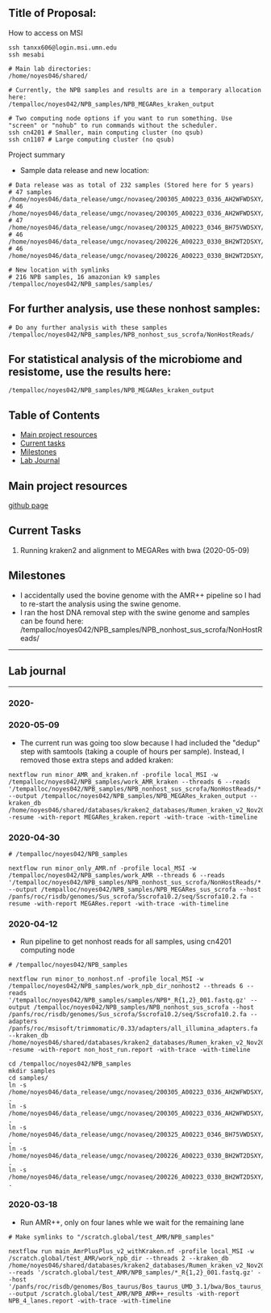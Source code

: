 Title of Proposal:
------------

How to access on MSI

```
ssh tanxx606@login.msi.umn.edu
ssh mesabi

# Main lab directories:
/home/noyes046/shared/ 

# Currently, the NPB samples and results are in a temporary allocation here:
/tempalloc/noyes042/NPB_samples/NPB_MEGARes_kraken_output

# Two computing node options if you want to run something. Use "screen" or "nohub" to run commands without the scheduler.
ssh cn4201 # Smaller, main computing cluster (no qsub)
ssh cn1107 # Large computing cluster (no qsub)
```

Project summary
* Sample data release and new location:
```
# Data release was as total of 232 samples (Stored here for 5 years)
# 47 samples
/home/noyes046/data_release/umgc/novaseq/200305_A00223_0336_AH2WFWDSXY/Noyes_Project_011_Pool_1
# 46
/home/noyes046/data_release/umgc/novaseq/200305_A00223_0336_AH2WFWDSXY/Noyes_Project_011_Pool_5
# 47
/home/noyes046/data_release/umgc/novaseq/200325_A00223_0346_BH75VWDSXY/Noyes_Project_011_Pool_2
# 46
/home/noyes046/data_release/umgc/novaseq/200226_A00223_0330_BH2WT2DSXY/Noyes_Project_011_Pool_3
# 46
/home/noyes046/data_release/umgc/novaseq/200226_A00223_0330_BH2WT2DSXY/Noyes_Project_011_Pool_4

# New location with symlinks
# 216 NPB samples, 16 amazonian k9 samples
/tempalloc/noyes042/NPB_samples/samples/
```

## For further analysis, use these nonhost samples:
```
# Do any further analysis with these samples
/tempalloc/noyes042/NPB_samples/NPB_nonhost_sus_scrofa/NonHostReads/
```

## For statistical analysis of the microbiome and resistome, use the results here:
```
/tempalloc/noyes042/NPB_samples/NPB_MEGARes_kraken_output
```


Table of Contents
-----
* [Main project resources](#main-project-resources)
* [Current tasks](#current-tasks)
* [Milestones](#milestones)
* [Lab Journal](#lab-journal)

## Main project resources

[github page](https://github.com/EnriqueDoster/project_lab_notebooks)



## Current Tasks

  1. Running kraken2 and alignment to MEGARes with bwa (2020-05-09)
  
## Milestones
 * I accidentally used the bovine genome with the AMR++ pipeline so I had to re-start the analysis using the swine genome.
 * I ran the host DNA removal step with the swine genome and samples can be found here: /tempalloc/noyes042/NPB_samples/NPB_nonhost_sus_scrofa/NonHostReads/
 



***
## Lab journal
---------------------------------------------------------------------------------------------------------------
### 2020-


### 2020-05-09
* The current run was going too slow because I had included the "dedup" step with samtools (taking a couple of hours per sample). Instead, I removed those extra steps and added kraken:
```
nextflow run minor_AMR_and_kraken.nf -profile local_MSI -w /tempalloc/noyes042/NPB_samples/work_AMR_kraken --threads 6 --reads '/tempalloc/noyes042/NPB_samples/NPB_nonhost_sus_scrofa/NonHostReads/*.non.host.R{1,2}.fastq.gz' --output /tempalloc/noyes042/NPB_samples/NPB_MEGARes_kraken_output --kraken_db /home/noyes046/shared/databases/kraken2_databases/Rumen_kraken_v2_Nov2019/ -resume -with-report MEGARes_kraken.report -with-trace -with-timeline
```

### 2020-04-30
```
# /tempalloc/noyes042/NPB_samples

nextflow run minor_only_AMR.nf -profile local_MSI -w /tempalloc/noyes042/NPB_samples/work_AMR --threads 6 --reads '/tempalloc/noyes042/NPB_samples/NPB_nonhost_sus_scrofa/NonHostReads/*.non.host.R{1,2}.fastq.gz' --output /tempalloc/noyes042/NPB_samples/NPB_MEGARes_sus_scrofa --host /panfs/roc/risdb/genomes/Sus_scrofa/Sscrofa10.2/seq/Sscrofa10.2.fa -resume -with-report MEGARes.report -with-trace -with-timeline

```




### 2020-04-12
* Run pipeline to get nonhost reads for all samples, using cn4201 computing node

```
# /tempalloc/noyes042/NPB_samples

nextflow run minor_to_nonhost.nf -profile local_MSI -w /tempalloc/noyes042/NPB_samples/work_npb_dir_nonhost2 --threads 6 --reads '/tempalloc/noyes042/NPB_samples/samples/NPB*_R{1,2}_001.fastq.gz' --output /tempalloc/noyes042/NPB_samples/NPB_nonhost_sus_scrofa --host /panfs/roc/risdb/genomes/Sus_scrofa/Sscrofa10.2/seq/Sscrofa10.2.fa --adapters /panfs/roc/msisoft/trimmomatic/0.33/adapters/all_illumina_adapters.fa --kraken_db /home/noyes046/shared/databases/kraken2_databases/Rumen_kraken_v2_Nov2019/ -resume -with-report non_host_run.report -with-trace -with-timeline

```


```
cd /tempalloc/noyes042/NPB_samples
mkdir samples
cd samples/
ln -s /home/noyes046/data_release/umgc/novaseq/200305_A00223_0336_AH2WFWDSXY/Noyes_Project_011_Pool_1/*.gz .
ln -s /home/noyes046/data_release/umgc/novaseq/200305_A00223_0336_AH2WFWDSXY/Noyes_Project_011_Pool_5/*.gz .
ln -s /home/noyes046/data_release/umgc/novaseq/200325_A00223_0346_BH75VWDSXY/Noyes_Project_011_Pool_2/*.gz .
ln -s /home/noyes046/data_release/umgc/novaseq/200226_A00223_0330_BH2WT2DSXY/Noyes_Project_011_Pool_4/*.gz .
ln -s /home/noyes046/data_release/umgc/novaseq/200226_A00223_0330_BH2WT2DSXY/Noyes_Project_011_Pool_3/*.gz .

```




### 2020-03-18
 
* Run AMR++, only on four lanes whle we wait for the remaining lane

```
# Make symlinks to "/scratch.global/test_AMR/NPB_samples"

nextflow run main_AmrPlusPlus_v2_withKraken.nf -profile local_MSI -w /scratch.global/test_AMR/work_npb_dir --threads 2 --kraken_db /home/noyes046/shared/databases/kraken2_databases/Rumen_kraken_v2_Nov2019/ --reads '/scratch.global/test_AMR/NPB_samples/*_R{1,2}_001.fastq.gz' --host '/panfs/roc/risdb/genomes/Bos_taurus/Bos_taurus_UMD_3.1/bwa/Bos_taurus_UMD_3.1.fa' --output /scratch.global/test_AMR/NPB_AMR++_results -with-report NPB_4_lanes.report -with-trace -with-timeline
```


